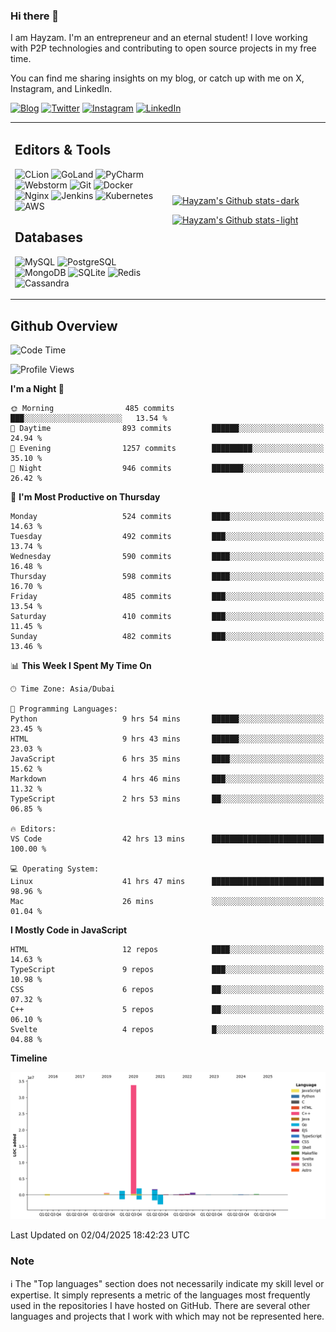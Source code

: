### Hi there 👋

I am Hayzam. I'm an entrepreneur and an eternal student! I love working with P2P technologies and contributing to open source projects in my free time.

You can find me sharing insights on my blog, or catch up with me on X, Instagram, and LinkedIn.

[![Blog](https://img.shields.io/badge/Blog-%2312100E.svg?&style=for-the-badge&logo=medium&logoColor=white)](https://hayzam.com)
[![Twitter](https://img.shields.io/badge/Twitter-%231DA1F2.svg?&style=for-the-badge&logo=X&logoColor=white)](https://twitter.com/hayzam_js)
[![Instagram](https://img.shields.io/badge/Instagram-%23E4405F.svg?&style=for-the-badge&logo=instagram&logoColor=white)](https://instagram.com/hayzam.ts)
[![LinkedIn](https://img.shields.io/badge/LinkedIn-%230077B5.svg?&style=for-the-badge&logo=linkedin&logoColor=white)](https://www.linkedin.com/in/hayzam-s-2b9b95139/)

<table width="100%">
<tr>
<td width="50%">

## Editors & Tools

![CLion](https://img.shields.io/badge/-CLion-000000?style=flat&logo=CLion)
![GoLand](https://img.shields.io/badge/-GoLand-000000?style=flat&logo=Goland)
![PyCharm](https://img.shields.io/badge/-PyCharm-000000?style=flat&logo=PyCharm)
![Webstorm](https://img.shields.io/badge/-WebStorm-000000?style=flat&logo=WebStorm)
![Git](https://img.shields.io/badge/-Git-000000?style=flat&logo=git)
![Docker](https://img.shields.io/badge/-Docker-000000?style=flat&logo=docker)
![Nginx](https://img.shields.io/badge/-Nginx-000000?style=flat&logo=nginx)
![Jenkins](https://img.shields.io/badge/-Jenkins-000000?style=flat&logo=jenkins)
![Kubernetes](https://img.shields.io/badge/-Kubernetes-000000?style=flat&logo=kubernetes)
![AWS](https://img.shields.io/badge/-AWS-000000?style=flat&logo=amazon-aws)

## Databases

![MySQL](https://img.shields.io/badge/-MySQL-000000?style=flat&logo=mysql)
![PostgreSQL](https://img.shields.io/badge/-PostgreSQL-000000?style=flat&logo=postgresql)
![MongoDB](https://img.shields.io/badge/-MongoDB-000000?style=flat&logo=mongodb)
![SQLite](https://img.shields.io/badge/-SQLite-000000?style=flat&logo=sqlite)
![Redis](https://img.shields.io/badge/-Redis-000000?style=flat&logo=redis)
![Cassandra](https://img.shields.io/badge/-Cassandra-000000?style=flat&logo=apache-cassandra)
</div>

<td width="50%">
 
[![Hayzam's Github stats-dark](https://github-readme-stats.vercel.app/api?username=hayzamjs&show_icons=true&theme=dark#gh-dark-mode-only)](https://github.com/anuraghazra/github-readme-stats#gh-dark-mode-only)
 
[![Hayzam's Github stats-light](https://github-readme-stats.vercel.app/api?username=hayzamjs&show_icons=true&theme=default#gh-light-mode-only)](https://github.com/anuraghazra/github-readme-stats#gh-light-mode-only)

</td>
</tr>
</table>
 
## Github Overview


<!--START_SECTION:waka-->
![Code Time](http://img.shields.io/badge/Code%20Time-1%2C961%20hrs%2013%20mins-blue)

![Profile Views](http://img.shields.io/badge/Profile%20Views-0-blue)

**I'm a Night 🦉** 

```text
🌞 Morning                485 commits         ███░░░░░░░░░░░░░░░░░░░░░░   13.54 % 
🌆 Daytime                893 commits         ██████░░░░░░░░░░░░░░░░░░░   24.94 % 
🌃 Evening                1257 commits        █████████░░░░░░░░░░░░░░░░   35.10 % 
🌙 Night                  946 commits         ███████░░░░░░░░░░░░░░░░░░   26.42 % 
```
📅 **I'm Most Productive on Thursday** 

```text
Monday                   524 commits         ████░░░░░░░░░░░░░░░░░░░░░   14.63 % 
Tuesday                  492 commits         ███░░░░░░░░░░░░░░░░░░░░░░   13.74 % 
Wednesday                590 commits         ████░░░░░░░░░░░░░░░░░░░░░   16.48 % 
Thursday                 598 commits         ████░░░░░░░░░░░░░░░░░░░░░   16.70 % 
Friday                   485 commits         ███░░░░░░░░░░░░░░░░░░░░░░   13.54 % 
Saturday                 410 commits         ███░░░░░░░░░░░░░░░░░░░░░░   11.45 % 
Sunday                   482 commits         ███░░░░░░░░░░░░░░░░░░░░░░   13.46 % 
```


📊 **This Week I Spent My Time On** 

```text
🕑︎ Time Zone: Asia/Dubai

💬 Programming Languages: 
Python                   9 hrs 54 mins       ██████░░░░░░░░░░░░░░░░░░░   23.45 % 
HTML                     9 hrs 43 mins       ██████░░░░░░░░░░░░░░░░░░░   23.03 % 
JavaScript               6 hrs 35 mins       ████░░░░░░░░░░░░░░░░░░░░░   15.62 % 
Markdown                 4 hrs 46 mins       ███░░░░░░░░░░░░░░░░░░░░░░   11.32 % 
TypeScript               2 hrs 53 mins       ██░░░░░░░░░░░░░░░░░░░░░░░   06.85 % 

🔥 Editors: 
VS Code                  42 hrs 13 mins      █████████████████████████   100.00 % 

💻 Operating System: 
Linux                    41 hrs 47 mins      █████████████████████████   98.96 % 
Mac                      26 mins             ░░░░░░░░░░░░░░░░░░░░░░░░░   01.04 % 
```

**I Mostly Code in JavaScript** 

```text
HTML                     12 repos            ████░░░░░░░░░░░░░░░░░░░░░   14.63 % 
TypeScript               9 repos             ███░░░░░░░░░░░░░░░░░░░░░░   10.98 % 
CSS                      6 repos             ██░░░░░░░░░░░░░░░░░░░░░░░   07.32 % 
C++                      5 repos             ██░░░░░░░░░░░░░░░░░░░░░░░   06.10 % 
Svelte                   4 repos             █░░░░░░░░░░░░░░░░░░░░░░░░   04.88 % 
```



**Timeline**

![Lines of Code chart](https://raw.githubusercontent.com/hayzamjs/hayzamjs/main/assets/bar_graph.png)


 Last Updated on 02/04/2025 18:42:23 UTC
<!--END_SECTION:waka-->


### Note 

:information_source: The "Top languages" section does not necessarily indicate my skill level or expertise. It simply represents a metric of the languages most frequently used in the repositories I have hosted on GitHub. There are several other languages and projects that I work with which may not be represented here. 

